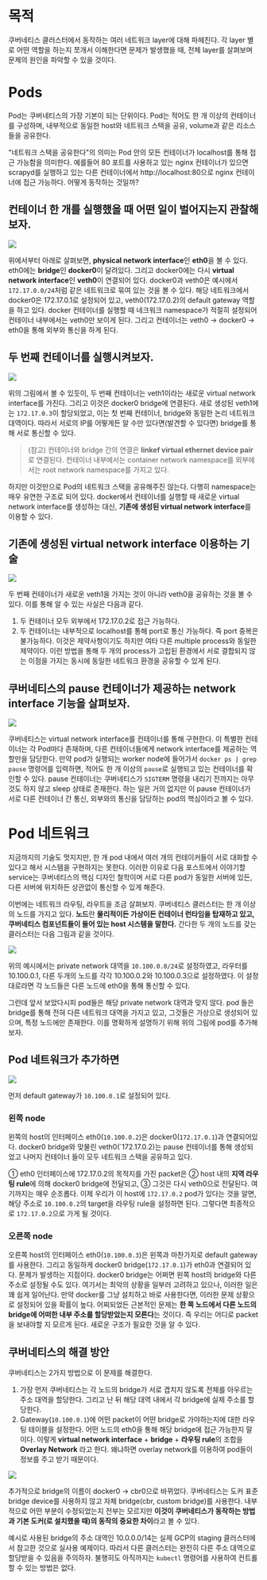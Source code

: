 # 목적

쿠버네티스 클러스터에서 동작하는 여러 네트워크 layer에 대해 파헤친다. 각 layer 별로 어떤 역할을 하는지 쪼개서 이해한다면 문제가 발생했을 때, 전체 layer를 살펴보며 문제의 원인을 파악할 수 있을 것이다.

# Pods

Pod는 쿠버네티스의 가장 기본이 되는 단위이다. Pod는 적어도 한 개 이상의 컨테이너를 구성하며, 내부적으로 동일한 host와 네트워크 스택을 공유, volume과 같은 리소스들을 공유한다.

"네트워크 스택을 공유한다"의 의미는 Pod 안의 모든 컨테이너가 localhost를 통해 접근 가능함을 의미한다. 예를들어 80 포트를 사용하고 있는 nginx 컨테이너가 있으면 scrapyd를 실행하고 있는 다른 컨테이너에서 http://localhost:80으로 nginx 컨테이너에 접근 가능하다. 어떻게 동작하는 것일까?

## 컨테이너 한 개를 실행했을 때 어떤 일이 벌어지는지 관찰해보자.

![](/images/1-pod/pod1.jpg)

위에서부터 아래로 살펴보면, **physical network interface**인 **eth0**을 볼 수 있다. eth0에는 **bridge**인 **docker0**이 달려있다. 그리고 docker0에는 다시 **virtual network interface**인 **veth0**이 연결되어 있다. docker0과 veth0은 예시에서 `172.17.0.0/24`처럼 같은 네트워크로 묶여 있는 것을 볼 수 있다. 해당 네트워크에서 docker0은 172.17.0.1로 설정되어 있고, veth0(172.17.0.2)의 default gateway 역할을 하고 있다. docker 컨테이너를 실행할 때 네크워크 namespace가 적절히 설정되어 컨테이너 내부에서는 veth0만 보이게 된다. 그리고 컨테이너는 veth0 -> docker0 -> eth0을 통해 외부와 통신을 하게 된다.

## 두 번째 컨테이너를 실행시켜보자.

![](/images/1-pod/pod2.jpg)

위의 그림에서 볼 수 있듯이, 두 번째 컨테이너는 veth1이라는 새로운 virtual network interface를 가진다. 그리고 이것은 docker0 bridge에 연결된다. 새로 생성된 veth1에는 `172.17.0.3`이 할당되었고, 이는 첫 번째 컨테이너, bridge와 동일한 논리 네트워크 대역이다. 따라서 서로의 IP를 어떻게든 알 수만 있다면(발견할 수 있다면) bridge를 통해 서로 통신할 수 있다.

> (참고) 컨테이너와 bridge 간의 연결은 **linkef virtual ethernet device pair**로 연결된다. 컨테이너 내부에서는 container network namespace를 외부에서는 root network namespace를 가지고 있다.

하지만 이것만으로 Pod의 네트워크 스택을 공유해주진 않는다. 다행히 namespace는 매우 유연한 구조로 되어 있다. docker에서 컨테이너를 실행할 때 새로운 virtual network interface를 생성하는 대신, **기존에 생성된 virtual network interface**를 이용할 수 있다.

## 기존에 생성된 virtual network interface 이용하는 기술

![](/images/1-pod/pod3.jpg)

두 번째 컨테이너가 새로운 veth1을 가지는 것이 아니라 veth0을 공유하는 것을 볼 수 있다. 이를 통해 알 수 있는 사실은 다음과 같다.
1) 두 컨테이너 모두 외부에서 172.17.0.2로 접근 가능하다.  
2) 두 컨테이너는 내부적으로 localhost를 통해 port로 통신 가능하다. 즉 port 중복은 불가능하다.
    이것은 제약사항이기도 하지만 여타 다른 multiple process와 동일한 제약이다. 이런 방법을 통해 두 개의 process가 고립된 환경에서 서로 결합되지 않는 이점을 가지는 동시에 동일한 네트워크 환경을 공유할 수 있게 된다.

## 쿠버네티스의 pause 컨테이너가 제공하는 network interface 기능을 살펴보자.

![](/images/1-pod/pod4.jpg)

쿠버네티스는 virtual network interface를 컨테이너를 통해 구현한다. 이 특별한 컨테이너는 각 Pod마다 존재하며, 다른 컨테이너들에게 network interface를 제공하는 역할만을 담당한다. 만약 pod가 실행되는 worker node에 들어가서 `docker ps | grep pause` 명령어를 입력하면, 적어도 한 개 이상의 `pause`로 실행되고 있는 컨테이너를 확인할 수 있다. pause 컨테이너는 쿠버네티스가 `SIGTERM` 명령을 내리기 전까지는 아무 것도 하지 않고 sleep 상태로 존재한다. 하는 일은 거의 없지만 이 pause 컨테이너가 서로 다른 컨테이너 간 통신, 외부와의 통신을 담당하는 pod의 핵심이라고 볼 수 있다. 

# Pod 네트워크

지금까지의 기술도 멋지지만, 한 개 pod 내에서 여러 개의 컨테이커들이 서로 대화할 수 있다고 해서 시스템을 구현하지는 못한다. 이러한 이유로 다음 포스트에서 이야기할 service는 쿠버네티스의 핵심 디자인 철학이며 서로 다른 pod가 동일한 서버에 있든, 다른 서버에 위치하든 상관없이 통신할 수 있게 해준다. 

이번에는 네트워크 라우팅, 라우트을 조금 살펴보자. 쿠버네티스 클러스터는 한 개 이상의 노드를 가지고 있다. **노드**란 **물리적이든 가상이든 컨테이너 런타임을 탑재하고 있고, 쿠버네티스 컴포넌트들이 들어 있는 host 시스템을 말한다.** 간다한 두 개의 노드를 갖는 클러스터는 다음 그림과 같을 것이다.

![](/images/1-pod/pod5.jpg)

위의 예시에서는 private network 대역을 `10.100.0.0/24`로 설정하였고, 라우터를 10.100.0.1, 다른 두개의 노드를 각각 10.100.0.2와 10.100.0.3으로 설정하였다. 이 설정대로라면 각 노드들은 다른 노드에 eth0을 통해 통신할 수 있다.

그런데 앞서 보았다시피 pod들은 해당 private network 대역과 맞지 않다. pod 들은 bridge를 통해 전혀 다른 네트워크 대역을 가지고 있고, 그것들은 가상으로 생성되어 있으며, 특정 노드에만 존재한다. 이를 명확하게 설명하기 위해 위의 그림에 pod를 추가해보자.

## Pod 네트워크가 추가하면

![](/images/1-pod/pod6.jpg)

먼저 default gateway가 `10.100.0.1`로 설정되어 있다.

### 왼쪽 node
왼쪽의 host의 인터페이스 eth0(`10.100.0.2`)은 docker0(`172.17.0.1`)과 연결되어있다. docker0 bridge와 맞물린 veth0(`172.17.0.2)는 pause 컨테이너를 통해 생성되었고 나머지 컨테이너 들이 모두 네트워크 스택을 공유하고 있다.

① eth0 인터페이스에 172.17.0.2의 목적지를 가진 packet은 ② host 내의 **지역 라우팅 rule**에 의해 docker0 bridge에 전달되고, ③ 그것은 다시 veth0으로 전달된다. 여기까지는 매우 순조롭다. 이제 우리가 이 host에 `172.17.0.2` pod가 있다는 것을 알면, 해당 주소로 `10.100.0.2`의 target을 라우팅 rule을 설정하면 된다. 그렇다면 최종적으로 `172.17.0.2`으로 가게 될 것이다.

### 오른쪽 node
오른쪽 host의 인터페이스 eth0(`10.100.0.3`)은 왼쪽과 마찬가지로 default gateway를 사용한다. 그리고 동일하게 docker0 bridge(`172.17.0.1`)가 eth0과 연결되어 있다. 문제가 발생하는 지점이다. docker0 bridge는 어쩌면 왼쪽 host의 bridge와 다른 주소로 설정될 수도 있다. 여기서는 최악의 상황을 일부러 고려하고 있으나, 이러한 일은 꽤 쉽게 일어난다. 만약 docker를 그냥 설치하고 바로 사용한다면, 이러한 문제 상황으로 설정되어 있을 확률이 높다. 어찌되었든 근본적인 문제는 **한 쪽 노드에서 다른 노드의 bridge에 어떠한 내부 주소를 할당받았는지 모른다**는 것이다. 즉 우리는 어디로 packet을 보내야할 지 모르게 된다. 새로운 구조가 필요한 것을 알 수 있다.

## 쿠버네티스의 해결 방안
쿠버네티스는 2가지 방법으로 이 문제를 해결한다. 
1. 가장 먼저 쿠버네티스는 각 노드의 bridge가 서로 겹치지 않도록 전체를 아우르는 주소 대역을 할당한다. 그리고 난 뒤 해당 대역 내에서 각 bridge에 실제 주소를 할당한다.
2. Gateway(`10.100.0.1`)에 어떤 packet이 어떤 bridge로 가야하는지에 대한 라우팅 테이블을 설정한다. 어떤 노드의 eth0을 통해 해당 bridge에 접근 가능한지 말이다. 이렇게 **virtual network interface** + **bridge** + **라우팅 rule**의 조합을 **Overlay Network** 라고 한다. 왜냐하면 overlay network를 이용하여 pod들이 정보를 주고 받기 때문이다.

![](/images/1-pod/pod7.jpg)

추가적으로 bridge의 이름이 docker0 -> cbr0으로 바뀌었다. 쿠버네티스는 도커 표준 bridge device를 사용하지 않고 자체 bridge(cbr, custom bridge)를 사용한다. 내부적으로 어떤 부분이 수정되었는지 전부는 모르지만 **이것이 쿠버네티스가 동작하는 방법과 기본 도커(로 설치했을 때)의 동작의 중요한 차이**라고 볼 수 있다.

예시로 사용된 bridge의 주소 대역인 10.0.0.0/14는 실제 GCP의 staging 클러스터에서 참고한 것으로 실사용 예제이다. 따라서 다른 클러스터는 완전히 다른 주소 대역으로 할당받을 수 있음을 주의하자. 불행히도 아직까지는 `kubectl` 명령어를 사용하여 컨트롤 할 수 있는 방법은 없다.